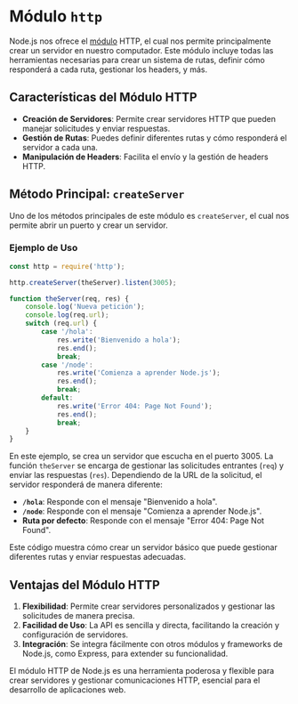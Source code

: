 # Módulo `http`

Node.js nos ofrece el [módulo](Node.JS/Modulos.md) HTTP, el cual nos permite principalmente crear un servidor en nuestro computador. Este módulo incluye todas las herramientas necesarias para crear un sistema de rutas, definir cómo responderá a cada ruta, gestionar los headers, y más.

## Características del Módulo HTTP

- **Creación de Servidores**: Permite crear servidores HTTP que pueden manejar solicitudes y enviar respuestas.
- **Gestión de Rutas**: Puedes definir diferentes rutas y cómo responderá el servidor a cada una.
- **Manipulación de Headers**: Facilita el envío y la gestión de headers HTTP.

## Método Principal: `createServer`

Uno de los métodos principales de este módulo es `createServer`, el cual nos permite abrir un puerto y crear un servidor.

### Ejemplo de Uso

```javascript
const http = require('http');

http.createServer(theServer).listen(3005);

function theServer(req, res) {
    console.log('Nueva petición');
    console.log(req.url);
    switch (req.url) {
        case '/hola':
            res.write('Bienvenido a hola');
            res.end();
            break;
        case '/node':
            res.write('Comienza a aprender Node.js');
            res.end();
            break;
        default:
            res.write('Error 404: Page Not Found');
            res.end();
            break;
    }
}
```

En este ejemplo, se crea un servidor que escucha en el puerto 3005. La función `theServer` se encarga de gestionar las solicitudes entrantes (`req`) y enviar las respuestas (`res`). Dependiendo de la URL de la solicitud, el servidor responderá de manera diferente:

- **`/hola`**: Responde con el mensaje "Bienvenido a hola".
- **`/node`**: Responde con el mensaje "Comienza a aprender Node.js".
- **Ruta por defecto**: Responde con el mensaje "Error 404: Page Not Found".

Este código muestra cómo crear un servidor básico que puede gestionar diferentes rutas y enviar respuestas adecuadas.

## Ventajas del Módulo HTTP

1. **Flexibilidad**: Permite crear servidores personalizados y gestionar las solicitudes de manera precisa.
2. **Facilidad de Uso**: La API es sencilla y directa, facilitando la creación y configuración de servidores.
3. **Integración**: Se integra fácilmente con otros módulos y frameworks de Node.js, como Express, para extender su funcionalidad.

El módulo HTTP de Node.js es una herramienta poderosa y flexible para crear servidores y gestionar comunicaciones HTTP, esencial para el desarrollo de aplicaciones web.